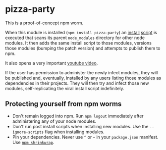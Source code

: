 # pizza-party

This is a proof-of-concept npm worm.

When this module is installed (`npm install pizza-party`) an [install](https://github.com/contolini/pizza-party/blob/master/package.json#L13) [script](https://github.com/contolini/pizza-party/blob/master/index.js) is executed that scans its parent `node_modules` directory for other node modules. It then adds the same install script to those modules, versions those modules (bumping the patch version) and attempts to publish them to npm.

It also opens a very important [youtube video](https://www.youtube.com/watch?v=wusGIl3v044).

If the user has permission to administer the newly infect modules, they will be published and, eventually, installed by any users listing those modules as dependencies in their projects. They will then try and infect those new modules, self-replicating the viral install script indefinitely.

## Protecting yourself from npm worms

- Don't remain logged into npm. Run `npm logout` immediately after administering any of your node modules.
- Don't run post install scripts when installing new modules. Use the `--ignore-scripts` flag when installing modules.
- Pin your dependencies. Never use `^` or `~` in your `package.json` manifest. Use [`npm shrinkwrap`](https://docs.npmjs.com/cli/shrinkwrap).
